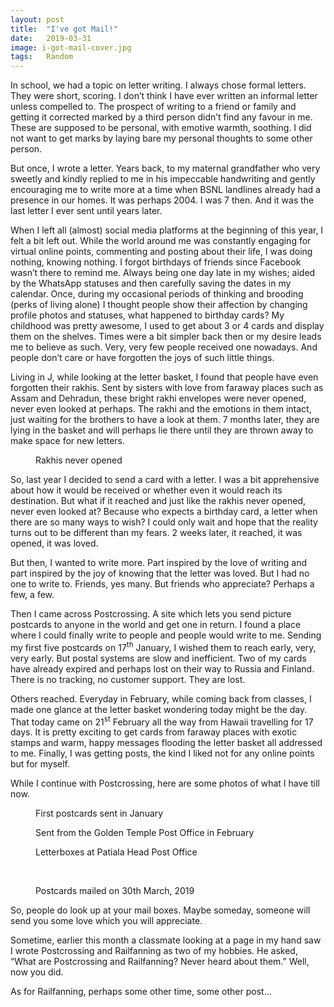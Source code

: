 ```yaml
---
layout: post
title:  "I've got Mail!"
date:   2019-03-31
image: i-got-mail-cover.jpg
tags:	Random
---
```


<p class="intro"><span class="dropcap">I</span>n school, we had a topic on letter writing. I always chose formal letters. They were short, scoring. I don’t think I have ever written an informal letter unless compelled to. The prospect of writing to a friend or family and getting it corrected marked by a third person didn’t find any favour in me. These are supposed to be personal, with emotive warmth, soothing. I did not want to get marks by laying bare my personal thoughts to some other person.</p>

But once, I wrote a letter. Years back, to my maternal grandfather who very sweetly and kindly replied to me in his impeccable handwriting and gently encouraging me to write more at a time when BSNL landlines already had a presence in our homes. It was perhaps 2004. I was 7 then. And it was the last letter I ever sent until years later.

When I left all (almost) social media platforms at the beginning of this year, I felt a bit left out. While the world around me was constantly engaging for virtual online points, commenting and posting about their life, I was doing nothing, knowing nothing. I forgot birthdays of friends since Facebook wasn’t there to remind me. Always being one day late in my wishes; aided by the WhatsApp statuses and then carefully saving the dates in my calendar. Once, during my occasional periods of thinking and brooding (perks of living alone) I thought people show their affection by changing profile photos and statuses, what happened to birthday cards? My childhood was pretty awesome, I used to get about 3 or 4 cards and display them on the shelves. Times were a bit simpler back then or my desire leads me to believe as such. Very, very few people received one nowadays. And people don’t care or have forgotten the joys of such little things.

Living in J, while looking at the letter basket, I found that people have even forgotten their rakhis. Sent by sisters with love from faraway places such as Assam and Dehradun, these bright rakhi envelopes were never opened, never even looked at perhaps. The rakhi and the emotions in them intact, just waiting for the brothers to have a look at them. 7 months later, they are lying in the basket and will perhaps lie there until they are thrown away to make space for new letters.

<figure>
	<img src="{{ '/assets/img/i-got-mail-2.jpg' | prepend: site.baseurl }}" alt=""> 
	<figcaption>Rakhis never opened</figcaption>
</figure>


So, last year I decided to send a card with a letter. I was a bit apprehensive about how it would be received or whether even it would reach its destination. But what if it reached and just like the rakhis never opened, never even looked at? Because who expects a birthday card, a letter when there are so many ways to wish? I could only wait and hope that the reality turns out to be different than my fears. 2 weeks later, it reached, it was opened, it was loved.

But then, I wanted to write more. Part inspired by the love of writing and part inspired by the joy of knowing that the letter was loved. But I had no one to write to. Friends, yes many. But friends who appreciate? Perhaps a few, a few.

Then I came across Postcrossing. A site which lets you send picture postcards to anyone in the world and get one in return. I found a place where I could finally write to people and people would write to me. Sending my first five postcards on 17<sup>th</sup> January, I wished them to reach early, very, very early. But postal systems are slow and inefficient. Two of my cards have already expired and perhaps lost on their way to Russia and Finland. There is no tracking, no customer support. They are lost.

Others reached. Everyday in February, while coming back from classes, I made one glance at the letter basket wondering today might be the day. That today came on 21<sup>st</sup> February all the way from Hawaii travelling for 17 days. It is pretty exciting to get cards from faraway places with exotic stamps and warm, happy messages flooding the letter basket all addressed to me. Finally, I was getting posts, the kind I liked not for any online points but for myself.

While I continue with Postcrossing, here are some photos of what I have till now.

<figure>
	<img src="{{ '/assets/img/i-got-mail-1.jpg' | prepend: site.baseurl }}" alt=""> 
	<figcaption>First postcards sent in January</figcaption>
</figure>

<figure>
	<img src="{{ '/assets/img/i-got-mail-3.jpg' | prepend: site.baseurl }}" alt=""> 
	<figcaption>Sent from the Golden Temple Post Office in February</figcaption>
</figure>

<figure>
	<img src="{{ '/assets/img/i-got-mail-4.jpg' | prepend: site.baseurl }}" alt=""> 
	<figcaption>Letterboxes at Patiala Head Post Office</figcaption>
</figure>

<img src="{{ '/assets/img/i-got-mail-5.jpg' | prepend: site.baseurl }}" alt=""> 

<img src="{{ '/assets/img/i-got-mail-6.jpg' | prepend: site.baseurl }}" alt=""> 

<img src="{{ '/assets/img/i-got-mail-7.jpg' | prepend: site.baseurl }}" alt=""> 

<img src="{{ '/assets/img/i-got-mail-8.jpg' | prepend: site.baseurl }}" alt=""> 

<img src="{{ '/assets/img/i-got-mail-9.jpg' | prepend: site.baseurl }}" alt=""> 

<figure>
	<img src="{{ '/assets/img/i-got-mail-10.jpg' | prepend: site.baseurl }}" alt=""> 
	<figcaption>Postcards mailed on 30th March, 2019</figcaption>
</figure>

So, people do look up at your mail boxes. Maybe someday, someone will send you some love which you will appreciate.

Sometime, earlier this month a classmate looking at a page in my hand saw I wrote Postcrossing and Railfanning as two of my hobbies. He asked, “What are Postcrossing and Railfanning? Never heard about them.” Well, now you did.

As for Railfanning, perhaps some other time, some other post…
